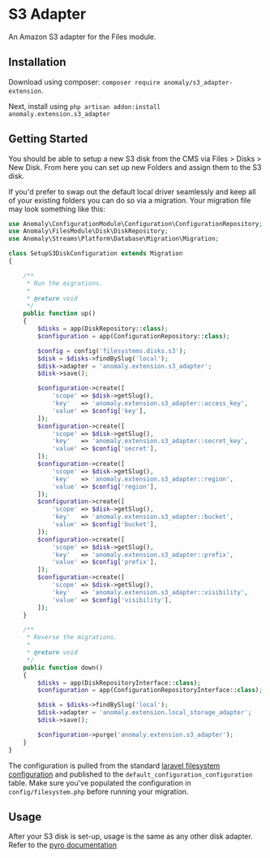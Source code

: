 # S3 Adapter

An Amazon S3 adapter for the Files module.

## Installation
Download using composer: `composer require anomaly/s3_adapter-extension`.

Next, install using `php artisan addon:install anomaly.extension.s3_adapter`

## Getting Started

You should be able to setup a new S3 disk from the CMS via Files > Disks > New Disk. From here you can set up new Folders and assign them to the S3 disk.

If you'd prefer to swap out the default local driver seamlessly and keep all of your existing folders you can do so via a migration. Your migration file may look something like this:

```php
use Anomaly\ConfigurationModule\Configuration\ConfigurationRepository;
use Anomaly\FilesModule\Disk\DiskRepository;
use Anomaly\Streams\Platform\Database\Migration\Migration;

class SetupS3DiskConfiguration extends Migration
{

    /**
     * Run the migrations.
     *
     * @return void
     */
    public function up()
    {
        $disks = app(DiskRepository::class);
        $configuration = app(ConfigurationRepository::class);

        $config = config('filesystems.disks.s3');
        $disk = $disks->findBySlug('local');
        $disk->adapter = 'anomaly.extension.s3_adapter';
        $disk->save();

        $configuration->create([
            'scope' => $disk->getSlug(),
            'key'   => 'anomaly.extension.s3_adapter::access_key',
            'value' => $config['key'],
        ]);
        $configuration->create([
            'scope' => $disk->getSlug(),
            'key'   => 'anomaly.extension.s3_adapter::secret_key',
            'value' => $config['secret'],
        ]);
        $configuration->create([
            'scope' => $disk->getSlug(),
            'key'   => 'anomaly.extension.s3_adapter::region',
            'value' => $config['region'],
        ]);
        $configuration->create([
            'scope' => $disk->getSlug(),
            'key'   => 'anomaly.extension.s3_adapter::bucket',
            'value' => $config['bucket'],
        ]);
        $configuration->create([
            'scope' => $disk->getSlug(),
            'key'   => 'anomaly.extension.s3_adapter::prefix',
            'value' => $config['prefix'],
        ]);
        $configuration->create([
            'scope' => $disk->getSlug(),
            'key'   => 'anomaly.extension.s3_adapter::visibility',
            'value' => $config['visibility'],
        ]);
    }

    /**
     * Reverse the migrations.
     *
     * @return void
     */
    public function down()
    {
        $disks = app(DiskRepositoryInterface::class);
        $configuration = app(ConfigurationRepositoryInterface::class);

        $disk = $disks->findBySlug('local');
        $disk->adapter = 'anomaly.extension.local_storage_adapter';
        $disk->save();

        $configuration->purge('anomaly.extension.s3_adapter');
    }
}

```

The configuration is pulled from the standard [laravel filesystem configuration](https://laravel.com/docs/5.7/filesystem#configuration) and published to the `default_configuration_configuration` table. Make sure you've populated the configuration in `config/filesystem.php` before running your migration.

## Usage
After your S3 disk is set-up, usage is the same as any other disk adapter. Refer to the [pyro documentation](https://pyrocms.com/documentation/files-module/2.4/integration/laravel-filesystem)
